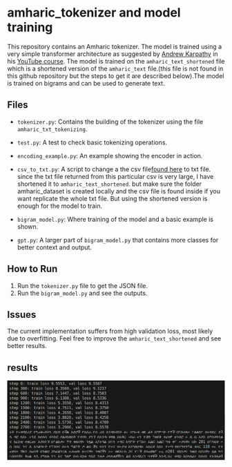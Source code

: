 # amharic_tokenizer and model training 

This repository contains an Amharic tokenizer. The model is trained using a very simple transformer architecture as suggested by [Andrew Karpathy](https://en.wikipedia.org/wiki/Andrej_Karpathy) in his [YouTube course](https://www.youtube.com/watch?v=kCc8FmEb1nY&list=PLAqhIrjkxbuWI23v9cThsA9GvCAUhRvKZ&index=7&ab_channel=AndrejKarpathy). The model is trained on the `amharic_text_shortened` file which is a shortened version of the `amharic_text` file.(this file is not found in this github repository but the steps to get it are described below).The model is trained on bigrams and can be used to generate text.

## Files

- `tokenizer.py`: Contains the building of the tokenizer using the file `amharic_txt_tokenizing`.
- `test.py`: A test to check basic tokenizing operations.
- `encoding_example.py`: An example showing the encoder in action.
- `csv_to_txt.py`: A script to change a the  csv file[found here](https://www.kaggle.com/datasets/mathurinache/amharicnewstextclassificationdataset) to txt file. since the txt file returned from this particular csv is very large, I have shortened it to `amharic_text_shortened`. but make sure the folder amharic_dataset is created locally and the csv file is found inside if you want replicate the whole txt file. But using the shortened version is enough for the model to train.

- `bigram_model.py`: Where training of the model and a basic example is shown.
- `gpt.py`: A larger part of `bigram_model.py` that contains more classes for better context and output.

## How to Run

1. Run the `tokenizer.py` file to get the JSON file.
2. Run the `bigram_model.py` and see the outputs.

## Issues

The current implementation suffers from high validation loss, most likely due to overfitting. Feel free to improve the `amharic_text_shortened` and see better results.

## results

![alt text](image.png)